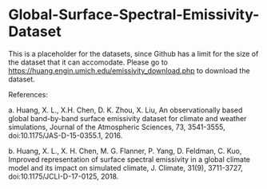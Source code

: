 # Global-Surface-Spectral-Emissivity-Dataset
This is a placeholder for the datasets, since Github has a limit for the size of the dataset that it can accomodate. Please go to https://huang.engin.umich.edu/emissivity_download.php to download the dataset.

References:

a. Huang, X. L., X.H. Chen, D. K. Zhou, X. Liu, An observationally based global band-by-band surface emissivity dataset for climate and weather simulations, Journal of the Atmospheric Sciences, 73, 3541-3555, doi:10.1175/JAS-D-15-0355.1, 2016.

b. Huang, X. L., X. H. Chen, M. G. Flanner, P. Yang, D. Feldman, C. Kuo, Improved representation of surface spectral emissivity in a global climate model and its impact on simulated climate, J. Climate, 31(9), 3711-3727, doi:10.1175/JCLI-D-17-0125, 2018.

